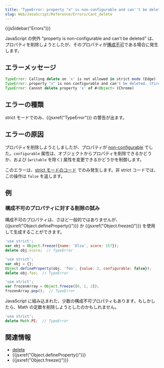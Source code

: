```yaml
---
title: 'TypeError: property "x" is non-configurable and can''t be deleted'
slug: Web/JavaScript/Reference/Errors/Cant_delete
---
```

{{jsSidebar("Errors")}}

JavaScript の例外 "property is non-configurable and can't be deleted" は、プロパティを削除しようとしたが、そのプロパティが[構成不可](/ja/docs/Web/JavaScript/Data_structures#properties)である場合に発生します。

## エラーメッセージ

```js
TypeError: Calling delete on 'x' is not allowed in strict mode (Edge)
TypeError: property "x" is non-configurable and can't be deleted. (Firefox)
TypeError: Cannot delete property 'x' of #<Object> (Chrome)
```

## エラーの種類

strict モードでのみ、{{jsxref("TypeError")}} の警告が出ます。

## エラーの原因

プロパティを削除しようとしましたが、プロパティが [non-configurable](/ja/docs/Web/JavaScript/Data_structures#properties) でした。`configurable` 属性は、オブジェクトからプロパティを削除できるかどうか、および (`writable` を除く) 属性を変更できるかどうかを制御します。

このエラーは、[strict モードのコード](/ja/docs/Web/JavaScript/Reference/Strict_mode) でのみ発生します。非 strict コードでは、この操作は `false` を返します。

## 例

### 構成不可のプロパティに対する削除の試み

構成不可のプロパティは、さほど一般的ではありませんが、{{jsxref("Object.defineProperty()")}} か {{jsxref("Object.freeze()")}} を使用して生成することができます。

```js example-bad
'use strict';
var obj = Object.freeze({name: 'Elsa', score: 157});
delete obj.score;  // TypeError

'use strict';
var obj = {};
Object.defineProperty(obj, 'foo', {value: 2, configurable: false});
delete obj.foo;  // TypeError

'use strict';
var frozenArray = Object.freeze([0, 1, 2]);
frozenArray.pop();  // TypeError
```

JavaScript に組み込まれた、少数の構成不可プロパティもあります。もしかしたら、Math の定数を削除しようとしたのかもしれません。

```js example-bad
'use strict';
delete Math.PI;  // TypeError
```

## 関連情報

- [delete](/ja/docs/Web/JavaScript/Reference/Operators/delete)
- {{jsxref("Object.defineProperty()")}}
- {{jsxref("Object.freeze()")}}
